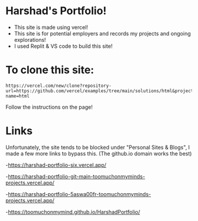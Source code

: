 # Harshad's Portfolio!
- This site is made using vercel!
- This site is for potential employers and records my projects and ongoing explorations!
- I used Replit & VS code to build this site!


# To clone this site:

    https://vercel.com/new/clone?repository-url=https://github.com/vercel/examples/tree/main/solutions/html&project-name=html
Follow the instructions on the page!


# Links

Unfortunately, the site tends to be blocked under "Personal Sites & Blogs", I made a few more links to bypass this. (The github.io domain works the best)

-https://harshad-portfolio-six.vercel.app/

-https://harshad-portfolio-git-main-toomuchonmyminds-projects.vercel.app/

-https://harshad-portfolio-5aswa00fr-toomuchonmyminds-projects.vercel.app/

-https://toomuchonmymind.github.io/HarshadPortfolio/
